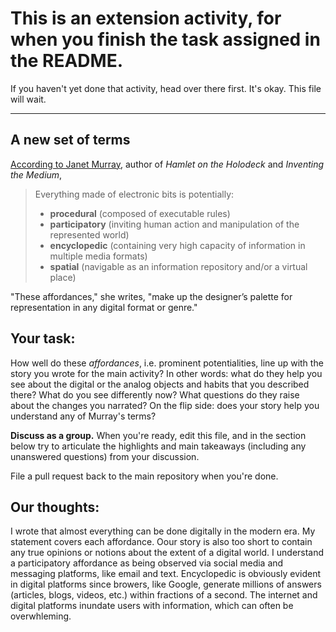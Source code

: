 # This is an extension activity, for when you finish the task assigned in the README.

If you haven't yet done that activity, head over there first. It's okay. This file will wait.

----

## A new set of terms
[According to Janet Murray](https://inventingthemedium.com/four-affordances/), author of *Hamlet on the Holodeck* and *Inventing the Medium*,

> Everything made of electronic bits is potentially:
> * **procedural** (composed of executable rules)
> * **participatory** (inviting human action and manipulation of the represented world)
> * **encyclopedic** (containing very high capacity of information in multiple media formats)
> * **spatial** (navigable as an information repository and/or a virtual place)

"These affordances," she writes, "make up the designer’s palette for representation in any digital format or genre."

## Your task:
How well do these *affordances*, i.e. prominent potentialities, line up with the story you wrote for the main activity? In other words: what do they help you see about the digital or the analog objects and habits that you described there? What do you see differently now? What questions do they raise about the changes you narrated? On the flip side: does your story help you understand any of Murray's terms?

**Discuss as a group.** When you're ready, edit this file, and in the section below try to articulate the highlights and main takeaways (including any unanswered questions) from your discussion.

File a pull request back to the main repository when you're done.

## Our thoughts:
I wrote that almost everything can be done digitally in the modern era. My statement covers each affordance. Oour story is also too short to contain any true opinions or notions about the extent of a digital world. I understand a participatory affordance as being observed via social media and messaging platforms, like email and text. Encyclopedic is obviously evident in digital platforms since browers, like Google, generate millions of answers (articles, blogs, videos, etc.) within fractions of a second. The internet and digital platforms inundate users with information, which can often be overwhleming. 
